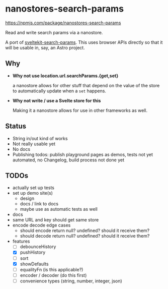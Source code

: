 # nanostores-search-params

https://npmjs.com/package/nanostores-search-params

Read and write search params via a nanostore.

A port of [sveltekit-search-params](https://github.com/paoloricciuti/sveltekit-search-params). This uses browser APIs directly so that it will be usable in, say, an Astro project.

## Why

- **Why not use location.url.searchParams.{get,set}**

  a nanostore allows for other stuff that depend on the value of the store to automatically update when a `set` happens.

- **Why not write / use a Svelte store for this**

  Making it a nanostore allows for use in other frameworks as well.

## Status

- String in/out kind of works
- Not really usable yet
- No docs
- Publishing todos: publish playground pages as demos, tests not yet automated, no Changelog, build process not done yet

## TODOs

- actually set up tests
- set up demo site(s)
  - design
  - docs / link to docs
  - maybe use as automatic tests as well
- docs
- same URL and key should get same store
- encode decode edge cases
  - should encode return null? undefined? should it receive them?
  - should decode return null? undefined? should it receive them?
- features
  - [ ] debounceHistory
  - [X] pushHistory
  - [ ] sort
  - [X] showDefaults
  - [ ] equalityFn (is this applicable?)
  - [ ] encoder / decoder (do this first)
  - [ ] convenience types (string, number, integer, json)
